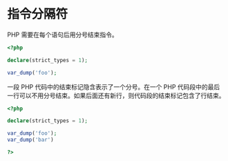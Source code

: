 # 指令分隔符

PHP 需要在每个语句后用分号结束指令。

```php
<?php

declare(strict_types = 1);

var_dump('foo');

```

一段 PHP 代码中的结束标记隐含表示了一个分号。在一个 PHP 代码段中的最后一行可以不用分号结束。如果后面还有新行，则代码段的结束标记包含了行结束。

```php
<?php

declare(strict_types = 1);

var_dump('foo');
var_dump('bar')

?>
```

